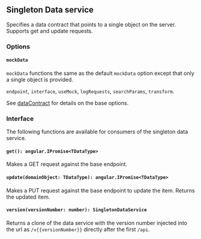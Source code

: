 ## Singleton Data service
Specifies a data contract that points to a single object on the server. Supports get and update requests.

### Options

#### `mockData`
`mockData` functions the same as the default `mockData` option except that only a single object is provided.

`endpoint`, `interface`, `useMock`, `logRequests`, `searchParams`, `transform`.

See [dataContract](../baseDataService.md) for details on the base options.

### Interface
The following functions are available for consumers of the singleton data service.

#### `get(): angular.IPromise<TDataType>`
Makes a GET request against the base endpoint.

#### `update(domainObject: TDataType): angular.IPromise<TDataType>`
Makes a PUT request against the base endpoint to update the item. Returns the updated item.

#### `version(versionNumber: number): SingletonDataService`
Returns a clone of the data service with the version number injected into the url as `/v{{versionNumber}}` directly after the first `/api`.
